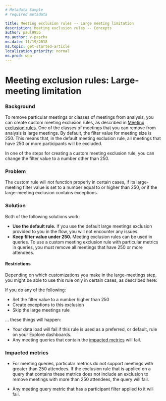 ```yaml
---
# Metadata Sample
# required metadata

title: Meeting exclusion rules -- Large meeting limitation 
description: Meeting exclusion rules -- Concepts   
author: paul9955
ms.author: v-pascha
ms.date: 11/19/2018
ms.topic: get-started-article
localization_priority: normal 
ms.prod: wpa
---
```


# Meeting exclusion rules: Large-meeting limitation

### Background

To remove particular meetings or classes of meetings from analysis, you can create custom meeting exclusion rules, as described in [Meeting exclusion rules](meeting-exclusions-intro.md). One of the classes of meetings that you can remove from analysis is large meetings. By default, the filter value for meeting size is 250. This means that, in the default meeting exclusion rule, all meetings that have 250 or more participants will be excluded. 

In one of the steps for creating a custom meeting exclusion rule, you can change the filter value to a number other than 250. 

### Problem

The custom rule will not function properly in certain cases, if its large-meeting filter value is set to a number equal to or higher than 250, _or_ if the large-meeting exclusion contains exceptions. 

### Solution

Both of the following solutions work: 

 * **Use the default rule.** If you use the default large meetings exclusion provided to you in the flow, you will not encounter any issues. 
 * **Keep filter value under 250.** Meeting exclusion rules can be used in queries. To use a custom meeting exclusion rule with particular metrics in queries, you must remove all meetings that have 250 or more attendees. 

#### Restrictions
Depending on which customizations you make in the large-meetings step, you might be able to use this rule only in certain cases, as described here: 

If you do any of the following: 

 * Set the filter value to a number higher than 250 
 * Create exceptions to this exclusion 
 * Skip the large meetings rule 

... these things will happen: 

 * Your data load will fail if this rule is used as a preferred, or default, rule on your Explore dashboards. 
 * Any meeting queries that contain the [impacted metrics](#impacted-metrics) will fail. 

### Impacted metrics 

 * For meeting queries, particular metrics do not support meetings with greater than 250 attendees. If the exclusion rule that is applied on a query that contains these metrics does not include an exclusion to remove meetings with more than 250 attendees, the query will fail. 

<!--
The impacted metrics are: 

<List of metrics here> FOR THIS, PUT "PARTICULAR QUERIES IN MEETING QUERIES"
-->
 * Any meeting query metric that has a participant filter applied to it will fail. 
